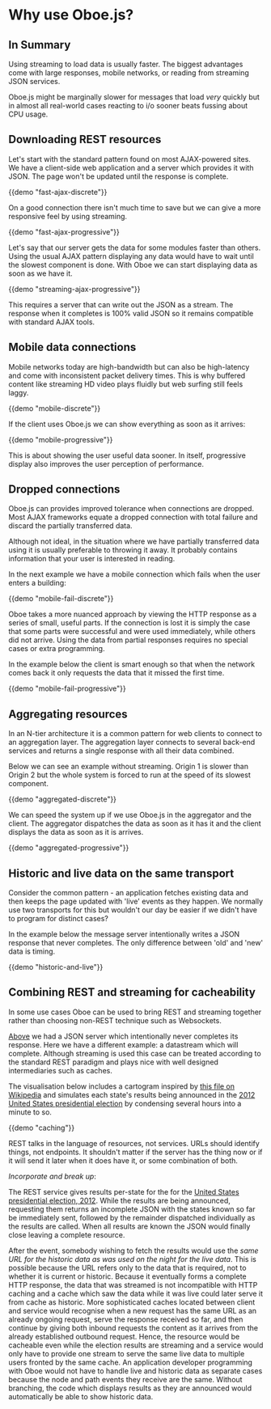 Why use Oboe.js?
================

In Summary
----------

Using streaming to load data is usually faster. The biggest advantages come with large
responses, mobile networks, or reading from streaming
JSON services.

Oboe.js might be marginally
slower for messages that load *very* quickly 
but in almost all real-world cases reacting to i/o sooner beats
fussing about CPU usage.


Downloading REST resources
--------------------------

Let's start with the standard pattern found on most AJAX-powered sites.
We have a client-side web application and a server which provides it with JSON.
The page won't be updated until the response is complete.

{{demo "fast-ajax-discrete"}}

On a good connection there isn't much time to save but we can give a more responsive
feel by using streaming.

{{demo "fast-ajax-progressive"}}

Let's say that our server gets the data for some modules faster than others. Using
the usual AJAX pattern displaying any data would have to wait until the slowest component
is done. With Oboe we can start displaying data as soon as we have it.

{{demo "streaming-ajax-progressive"}}

This requires a server that can write out the JSON as a stream. The 
response when it completes is 100% valid JSON so it remains compatible 
with standard AJAX tools.

Mobile data connections
-----------------------

Mobile networks today are high-bandwidth but can also be
high-latency and come with inconsistent packet delivery times.
This is why buffered content like streaming HD video plays
fluidly but web surfing still feels laggy.

{{demo "mobile-discrete"}}

If the client uses Oboe.js we can show everything as soon as it arrives:

{{demo "mobile-progressive"}}

This is about showing the user useful data sooner. In itself, progressive
display also improves the user perception of performance.

Dropped connections
-------------------

Oboe.js can provides improved tolerance when connections are dropped.
Most AJAX frameworks equate a dropped connection with total failure and discard
the partially transferred data.

Although not ideal, in the situation where we have partially transferred data
using it is usually preferable to throwing it away.
It probably contains information that your user is interested in reading.

In the next example we have a mobile connection which fails when the
user enters a building:

{{demo "mobile-fail-discrete"}}

Oboe takes a more nuanced approach by viewing the HTTP response as a
series of small, useful parts. If the connection is lost it is simply
the case that some parts were successful and were used immediately,
while others did not arrive.
Using the data from partial responses requires no special
cases or extra programming.

In the example below the client is smart enough so that when the network
comes back it only requests the data that it missed the first time.

{{demo "mobile-fail-progressive"}}

Aggregating resources
---------------------

In an N-tier architecture it is a common pattern for web clients to
connect to an aggregation layer. The aggregation layer connects to
several back-end services and returns a single response with all
their data combined.

Below we can see an example without streaming. Origin 1 is slower
than Origin 2 but the whole system is forced to run at the speed of
its slowest component.

{{demo "aggregated-discrete"}}

We can speed the system up if we use Oboe.js in the aggregator and the
client. The aggregator dispatches the data as soon as it has it and 
the client displays the data as soon as it is arrives.


{{demo "aggregated-progressive"}}

Historic and live data on the same transport
--------------------------------------------

Consider the common pattern - an application fetches existing data
and then keeps the page updated with 'live' events as they happen.
We normally use two transports for this but
wouldn't our day be easier if we didn't have to program for distinct cases?

In the example below the message server intentionally writes a JSON response
that never completes. The only difference between 'old' and 'new' data
is timing.

{{demo "historic-and-live"}}

Combining REST and streaming for cacheability
---------------------------------------------

In some use cases Oboe can be used to bring REST
and streaming together rather than choosing non-REST technique such as Websockets.

[Above](#historic-and-live-data-on-the-same-transport) we had a JSON
server which intentionally never completes its response. Here we have a
different example: a datastream which will complete. Although streaming
is used this case can be treated according to the standard REST paradigm
and plays nice with well designed intermediaries such as caches.

The visualisation below includes a cartogram inspired by [this file on
Wikipedia](http://en.wikipedia.org/wiki/File:Cartogram%E2%80%942012_Electoral_Vote.svg)
and simulates each state's results being announced in the [2012 United
States presidential
election](http://en.wikipedia.org/wiki/United_States_presidential_election,_2012)
by condensing several hours into a minute to so.

{{demo "caching"}}

REST talks in the language of resources, not services. URLs should
identify things, not endpoints. It shouldn't matter if the server has
the thing now or if it will send it later when it does have it, or some
combination of both.

*Incorporate and break up*:

The REST service gives results per-state for the for the [United States
presidential election,
2012](http://en.wikipedia.org/wiki/United_States_presidential_election,_2012).
While the results are being announced, requesting them returns an
incomplete JSON with the states known so far be immediately sent,
followed by the remainder dispatched individually as the results are
called. When all results are known the JSON would finally close leaving
a complete resource.

After the event, somebody wishing to fetch the results would use the
*same URL for the historic data as was used on the night for the live
data*. This is possible because the URL refers only to the data that is
required, not to whether it is current or historic. Because it
eventually forms a complete HTTP response, the data that was streamed is
not incompatible with HTTP caching and a cache which saw the data while
it was live could later serve it from cache as historic. More
sophisticated caches located between client and service would recognise
when a new request has the same URL as an already ongoing request, serve
the response received so far, and then continue by giving both inbound
requests the content as it arrives from the already established outbound
request. Hence, the resource would be cacheable even while the election
results are streaming and a service would only have to provide one
stream to serve the same live data to multiple users fronted by the same
cache. An application developer programming with Oboe would not have to
handle live and historic data as separate cases because the node and
path events they receive are the same. Without branching, the code which
displays results as they are announced would automatically be able to
show historic data.

